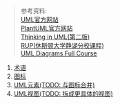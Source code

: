 > 参考资料:  
> [UML官方网站](https://www.uml-diagrams.org/)    
> [PlantUML官方网站](https://plantuml.com/zh/)  
> [Thinking in UML(第二版)](https://item.jd.com/10971142.html)  
> [RUP(休斯顿大学静湖分校课程)](https://sceweb.uhcl.edu/helm/RationalUnifiedProcess/process/modguide/ovu_armd.htm)  
> [UML Diagrams Full Course](https://www.youtube.com/watch?v=WnMQ8HlmeXc)


1. [术语](Terms.md)
2. [图标](UMLIcons.md)  
3. [UML元素(TODO: 与图标合并)](UMLElements.md)
4. [UML视图(TODO: 拆成更具体的视图)](UMLViews.md)
